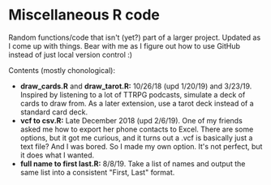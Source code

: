 # Miscellaneous R code
Random functions/code that isn't (yet?) part of a larger project. Updated as I come up with things. Bear with me as I figure out how to use GitHub instead of just local version control :)

Contents (mostly chonological):
* **draw_cards.R** and **draw_tarot.R:** 10/26/18 (upd 1/20/19) and 3/23/19. Inspired by listening to a lot of TTRPG podcasts, simulate a deck of cards to draw from. As a later extension, use a tarot deck instead of a standard card deck.
* **vcf to csv.R:** Late December 2018 (upd 2/6/19). One of my friends asked me how to export her phone contacts to Excel. There are some options, but it got me curious, and it turns out a .vcf is basically just a text file? And I was bored. So I made my own option. It's not perfect, but it does what I wanted.
* **full name to first last.R:** 8/8/19. Take a list of names and output the same list into a consistent "First, Last" format.

